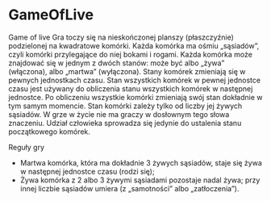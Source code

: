 # GameOfLive
Game of live
Gra toczy się na nieskończonej planszy (płaszczyźnie) podzielonej na kwadratowe komórki. Każda komórka ma ośmiu „sąsiadów”, czyli komórki przylegające do niej bokami i
rogami. Każda komórka może znajdować się w jednym z dwóch stanów: może być albo „żywa” (włączona), albo „martwa” (wyłączona). Stany komórek zmieniają się w pewnych jednostkach czasu.
Stan wszystkich komórek w pewnej jednostce czasu jest używany do obliczenia stanu wszystkich komórek w następnej jednostce.
 Po obliczeniu wszystkie komórki zmieniają swój stan dokładnie w tym samym momencie. Stan komórki zależy tylko od liczby jej żywych sąsiadów. 
  W grze w życie nie ma graczy w dosłownym tego słowa znaczeniu. Udział człowieka sprowadza się jedynie do ustalenia stanu początkowego komórek.
  
  Reguły gry
  * Martwa komórka, która ma dokładnie 3 żywych sąsiadów, staje się żywa w następnej jednostce czasu (rodzi się);
  * Żywa komórka z 2 albo 3 żywymi sąsiadami pozostaje nadal żywa; przy innej liczbie sąsiadów umiera (z „samotności” albo „zatłoczenia”).